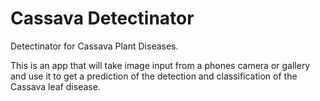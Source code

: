 # Cassava Detectinator
 Detectinator for Cassava Plant Diseases.

This is an app that will take image input from a phones camera or gallery and use it to get a prediction of the detection and classification of the Cassava leaf disease.
